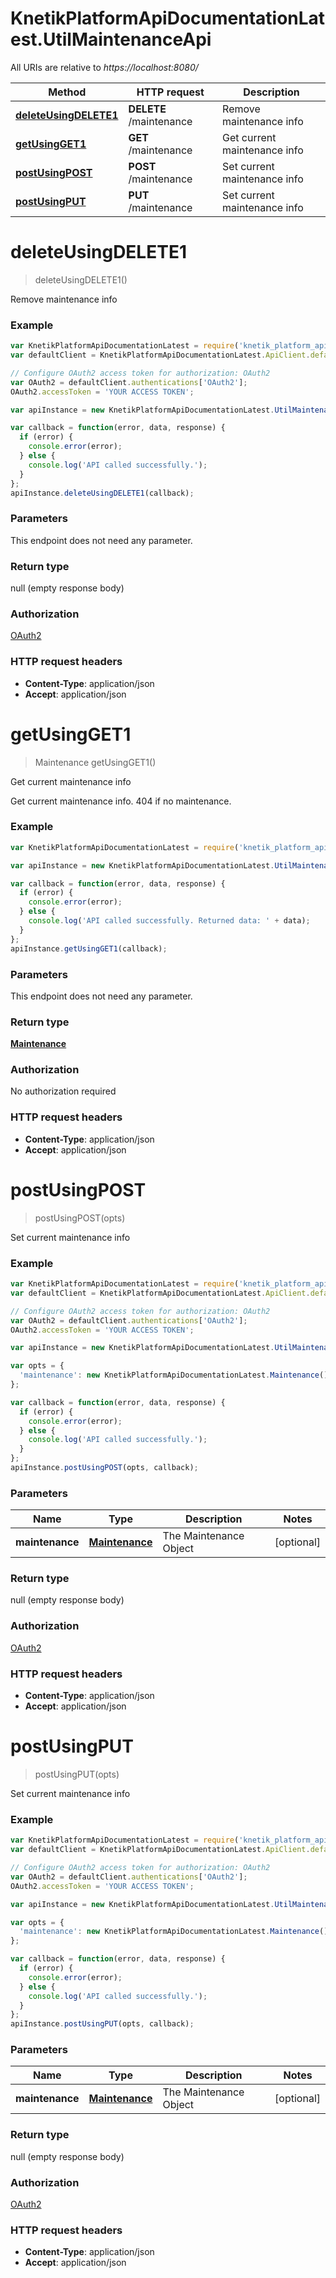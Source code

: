 # KnetikPlatformApiDocumentationLatest.UtilMaintenanceApi

All URIs are relative to *https://localhost:8080/*

Method | HTTP request | Description
------------- | ------------- | -------------
[**deleteUsingDELETE1**](UtilMaintenanceApi.md#deleteUsingDELETE1) | **DELETE** /maintenance | Remove maintenance info
[**getUsingGET1**](UtilMaintenanceApi.md#getUsingGET1) | **GET** /maintenance | Get current maintenance info
[**postUsingPOST**](UtilMaintenanceApi.md#postUsingPOST) | **POST** /maintenance | Set current maintenance info
[**postUsingPUT**](UtilMaintenanceApi.md#postUsingPUT) | **PUT** /maintenance | Set current maintenance info


<a name="deleteUsingDELETE1"></a>
# **deleteUsingDELETE1**
> deleteUsingDELETE1()

Remove maintenance info

### Example
```javascript
var KnetikPlatformApiDocumentationLatest = require('knetik_platform_api_documentation_latest');
var defaultClient = KnetikPlatformApiDocumentationLatest.ApiClient.default;

// Configure OAuth2 access token for authorization: OAuth2
var OAuth2 = defaultClient.authentications['OAuth2'];
OAuth2.accessToken = 'YOUR ACCESS TOKEN';

var apiInstance = new KnetikPlatformApiDocumentationLatest.UtilMaintenanceApi();

var callback = function(error, data, response) {
  if (error) {
    console.error(error);
  } else {
    console.log('API called successfully.');
  }
};
apiInstance.deleteUsingDELETE1(callback);
```

### Parameters
This endpoint does not need any parameter.

### Return type

null (empty response body)

### Authorization

[OAuth2](../README.md#OAuth2)

### HTTP request headers

 - **Content-Type**: application/json
 - **Accept**: application/json

<a name="getUsingGET1"></a>
# **getUsingGET1**
> Maintenance getUsingGET1()

Get current maintenance info

Get current maintenance info. 404 if no maintenance.

### Example
```javascript
var KnetikPlatformApiDocumentationLatest = require('knetik_platform_api_documentation_latest');

var apiInstance = new KnetikPlatformApiDocumentationLatest.UtilMaintenanceApi();

var callback = function(error, data, response) {
  if (error) {
    console.error(error);
  } else {
    console.log('API called successfully. Returned data: ' + data);
  }
};
apiInstance.getUsingGET1(callback);
```

### Parameters
This endpoint does not need any parameter.

### Return type

[**Maintenance**](Maintenance.md)

### Authorization

No authorization required

### HTTP request headers

 - **Content-Type**: application/json
 - **Accept**: application/json

<a name="postUsingPOST"></a>
# **postUsingPOST**
> postUsingPOST(opts)

Set current maintenance info

### Example
```javascript
var KnetikPlatformApiDocumentationLatest = require('knetik_platform_api_documentation_latest');
var defaultClient = KnetikPlatformApiDocumentationLatest.ApiClient.default;

// Configure OAuth2 access token for authorization: OAuth2
var OAuth2 = defaultClient.authentications['OAuth2'];
OAuth2.accessToken = 'YOUR ACCESS TOKEN';

var apiInstance = new KnetikPlatformApiDocumentationLatest.UtilMaintenanceApi();

var opts = { 
  'maintenance': new KnetikPlatformApiDocumentationLatest.Maintenance() // Maintenance | The Maintenance Object
};

var callback = function(error, data, response) {
  if (error) {
    console.error(error);
  } else {
    console.log('API called successfully.');
  }
};
apiInstance.postUsingPOST(opts, callback);
```

### Parameters

Name | Type | Description  | Notes
------------- | ------------- | ------------- | -------------
 **maintenance** | [**Maintenance**](Maintenance.md)| The Maintenance Object | [optional] 

### Return type

null (empty response body)

### Authorization

[OAuth2](../README.md#OAuth2)

### HTTP request headers

 - **Content-Type**: application/json
 - **Accept**: application/json

<a name="postUsingPUT"></a>
# **postUsingPUT**
> postUsingPUT(opts)

Set current maintenance info

### Example
```javascript
var KnetikPlatformApiDocumentationLatest = require('knetik_platform_api_documentation_latest');
var defaultClient = KnetikPlatformApiDocumentationLatest.ApiClient.default;

// Configure OAuth2 access token for authorization: OAuth2
var OAuth2 = defaultClient.authentications['OAuth2'];
OAuth2.accessToken = 'YOUR ACCESS TOKEN';

var apiInstance = new KnetikPlatformApiDocumentationLatest.UtilMaintenanceApi();

var opts = { 
  'maintenance': new KnetikPlatformApiDocumentationLatest.Maintenance() // Maintenance | The Maintenance Object
};

var callback = function(error, data, response) {
  if (error) {
    console.error(error);
  } else {
    console.log('API called successfully.');
  }
};
apiInstance.postUsingPUT(opts, callback);
```

### Parameters

Name | Type | Description  | Notes
------------- | ------------- | ------------- | -------------
 **maintenance** | [**Maintenance**](Maintenance.md)| The Maintenance Object | [optional] 

### Return type

null (empty response body)

### Authorization

[OAuth2](../README.md#OAuth2)

### HTTP request headers

 - **Content-Type**: application/json
 - **Accept**: application/json


